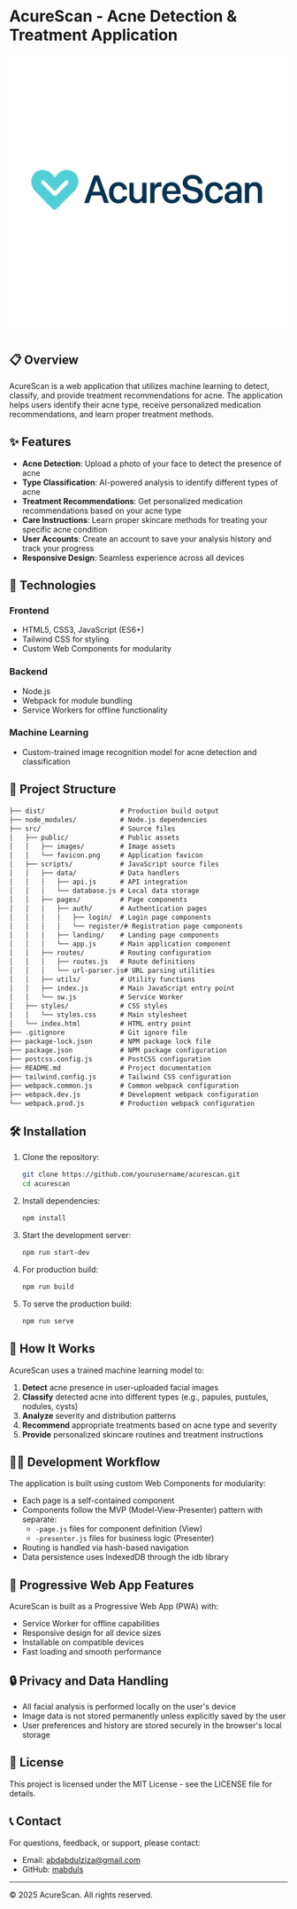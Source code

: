 # AcureScan - Acne Detection & Treatment Application

![AcureScan Logo](./src/public/favicon.png)

## 📋 Overview

AcureScan is a web application that utilizes machine learning to detect, classify, and provide treatment recommendations for acne. The application helps users identify their acne type, receive personalized medication recommendations, and learn proper treatment methods.

## ✨ Features

- **Acne Detection**: Upload a photo of your face to detect the presence of acne
- **Type Classification**: AI-powered analysis to identify different types of acne
- **Treatment Recommendations**: Get personalized medication recommendations based on your acne type
- **Care Instructions**: Learn proper skincare methods for treating your specific acne condition
- **User Accounts**: Create an account to save your analysis history and track your progress
- **Responsive Design**: Seamless experience across all devices

## 🚀 Technologies

### Frontend

- HTML5, CSS3, JavaScript (ES6+)
- Tailwind CSS for styling
- Custom Web Components for modularity

### Backend

- Node.js
- Webpack for module bundling
- Service Workers for offline functionality

### Machine Learning

- Custom-trained image recognition model for acne detection and classification

## 📁 Project Structure

```
├── dist/                   # Production build output
├── node_modules/           # Node.js dependencies
├── src/                    # Source files
│   ├── public/             # Public assets
│   │   ├── images/         # Image assets
│   │   └── favicon.png     # Application favicon
│   ├── scripts/            # JavaScript source files
│   │   ├── data/           # Data handlers
│   │   │   ├── api.js      # API integration
│   │   │   └── database.js # Local data storage
│   │   ├── pages/          # Page components
│   │   │   ├── auth/       # Authentication pages
│   │   │   │   ├── login/  # Login page components
│   │   │   │   └── register/# Registration page components
│   │   │   ├── landing/    # Landing page components
│   │   │   └── app.js      # Main application component
│   │   ├── routes/         # Routing configuration
│   │   │   ├── routes.js   # Route definitions
│   │   │   └── url-parser.js# URL parsing utilities
│   │   ├── utils/          # Utility functions
│   │   ├── index.js        # Main JavaScript entry point
│   │   └── sw.js           # Service Worker
│   ├── styles/             # CSS styles
│   │   └── styles.css      # Main stylesheet
│   └── index.html          # HTML entry point
├── .gitignore              # Git ignore file
├── package-lock.json       # NPM package lock file
├── package.json            # NPM package configuration
├── postcss.config.js       # PostCSS configuration
├── README.md               # Project documentation
├── tailwind.config.js      # Tailwind CSS configuration
├── webpack.common.js       # Common webpack configuration
├── webpack.dev.js          # Development webpack configuration
└── webpack.prod.js         # Production webpack configuration
```

## 🛠️ Installation

1. Clone the repository:

    ```bash
    git clone https://github.com/yourusername/acurescan.git
    cd acurescan
    ```

2. Install dependencies:

    ```bash
    npm install
    ```

3. Start the development server:

    ```bash
    npm run start-dev
    ```

4. For production build:

    ```bash
    npm run build
    ```

5. To serve the production build:
    ```bash
    npm run serve
    ```

## 🧠 How It Works

AcureScan uses a trained machine learning model to:

1. **Detect** acne presence in user-uploaded facial images
2. **Classify** detected acne into different types (e.g., papules, pustules, nodules, cysts)
3. **Analyze** severity and distribution patterns
4. **Recommend** appropriate treatments based on acne type and severity
5. **Provide** personalized skincare routines and treatment instructions

## 👨‍💻 Development Workflow

The application is built using custom Web Components for modularity:

- Each page is a self-contained component
- Components follow the MVP (Model-View-Presenter) pattern with separate:
    - `-page.js` files for component definition (View)
    - `-presenter.js` files for business logic (Presenter)
- Routing is handled via hash-based navigation
- Data persistence uses IndexedDB through the idb library

## 📱 Progressive Web App Features

AcureScan is built as a Progressive Web App (PWA) with:

- Service Worker for offline capabilities
- Responsive design for all device sizes
- Installable on compatible devices
- Fast loading and smooth performance

## 🔒 Privacy and Data Handling

- All facial analysis is performed locally on the user's device
- Image data is not stored permanently unless explicitly saved by the user
- User preferences and history are stored securely in the browser's local storage

## 📝 License

This project is licensed under the MIT License - see the LICENSE file for details.

## 📞 Contact

For questions, feedback, or support, please contact:

- Email: abdabdulziza@gmail.com
- GitHub: [mabduls](https://github.com/mabduls)

---

© 2025 AcureScan. All rights reserved.
